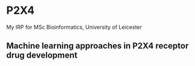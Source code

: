 # P2X4
My IRP for MSc Bioinformatics, University of Leicester
## Machine learning approaches in P2X4 receptor drug development
